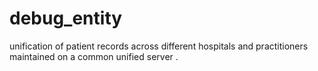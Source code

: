 # debug_entity
unification of patient records across different hospitals and practitioners maintained on a common unified server .
